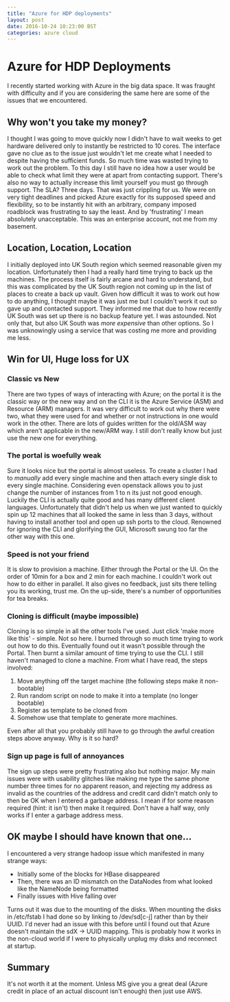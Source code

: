 ```yaml
---
title: "Azure for HDP deployments"
layout: post
date: 2016-10-24 10:23:00 BST
categories: azure cloud
---
```


# Azure for HDP Deployments
I recently started working with Azure in the big data space. It was fraught with difficulty and if you are considering the same here are some of the issues that we encountered. 

## Why won't you take my money?
I thought I was going to move quickly now I didn't have to wait weeks to get hardware delivered only to instantly be restricted to 10 cores. The interface gave no clue as to the issue just wouldn't let me create what I needed to despite having the sufficient funds. So much time was wasted trying to work out the problem. To this day I still have no idea how a user would be able to check what limit they were at apart from contacting support. There's also no way to actually increase this limit yourself you must go through support. The SLA? Three days. 
    That was just crippling for us. We were on very tight deadlines and picked Azure exactly for its supposed speed and flexibility, so to be instantly hit with an arbitrary, company imposed roadblock was frustrating to say the least. And by 'frustrating' I mean absolutely unacceptable. This was an enterprise account, not me from my basement.

## Location, Location, Location
I initially deployed into UK South region which seemed reasonable given my location. Unfortunately then I had a really hard time trying to back up the machines. The process itself is fairly arcane and hard to understand, but this was complicated by the UK South region not coming up in the list of places to create a back up vault. Given how difficult it was to work out how to do anything, I thought maybe it was just me but I couldn't work it out so gave up and contacted support. They informed me that due to how recently UK South was set up there is no backup feature yet. 
I was astounded. Not only that, but also UK South was *more expensive* than other options. So I was unknowingly using a service that was costing me more and providing me less. 

## Win for UI, Huge loss for UX

### Classic vs New
There are two types of ways of interacting with Azure; on the portal it is the classic way or the new way and on the CLI it is the Azure Service (ASM) and Resource (ARM) managers. It was very difficult to work out why there were two, what they were used for and whether or not instructions in one would work in the other. There are lots of guides written for the old/ASM way which aren't applicable in the new/ARM way. I still don't really know but just use the new one for everything.

### The portal is woefully weak
Sure it looks nice but the portal is almost useless. To create a cluster I had to *manually* add every single machine and then attach every single disk to every single machine. Considering even openstack allows you to just change the number of instances from 1 to n its just not good enough. Luckily the CLI is actually quite good and has many different client languages. Unfortunately that didn't help us when we just wanted to quickly spin up 12 machines that all looked the same in less than 3 days, without having to install another tool and open up ssh ports to the cloud. Renowned for ignoring the CLI and glorifying the GUI, Microsoft swung too far the other way with this one.

### Speed is not your friend
It is slow to provision a machine. Either through the Portal or the UI. On the order of 10min for a box and 2 min for each machine. I couldn't work out how to do either in parallel. It also gives no feedback, just sits there telling you its working, trust me. 
On the up-side, there's a number of opportunities for tea breaks. 

### Cloning is difficult (maybe impossible)
Cloning is so simple in all the other tools I've used. Just click 'make more like this' - simple. Not so here. I burned through so much time trying to work out how to do this. Eventually found out it wasn't possible through the Portal. Then burnt a similar amount of time trying to use the CLI.
I still haven't managed to clone a machine. From what I have read, the steps involved:
1. Move anything off the target machine (the following steps make it non-bootable)
2. Run random script on node to make it into a template (no longer bootable)
3. Register as template to be cloned from
4. Somehow use that template to generate more machines.

Even after all that you probably still have to go through the awful creation steps above anyway. Why is it so hard?

### Sign up page is full of annoyances
The sign up steps were pretty frustrating also but nothing major. My main issues were with usability glitches like making me type the same phone number three times for no apparent reason, and rejecting my address as invalid as the countries of the address and credit card didn't match only to then be OK when I entered a garbage address. 
I mean if for some reason required (hint: it isn't) then make it required. Don't have a half way, only works if I enter a garbage address mess.

## OK maybe I should have known that one...
I encountered a very strange hadoop issue which manifested in many strange ways:

* Initially some of the blocks for HBase disappeared
* Then, there was an ID mismatch on the DataNodes from what looked like the NameNode being formatted
* Finally issues with Hive falling over

Turns out it was due to the mounting of the disks. When mounting the disks in /etc/fstab I had done so by linking to /dev/sd[c-j] rather than by their UUID. I'd never had an issue with this before until I found out that Azure doesn't maintain the sdX -> UUID mapping. This is probably how it works in the non-cloud world if I were to physically unplug my disks and reconnect at startup. 

## Summary
It's not worth it at the moment. Unless MS give you a great deal (Azure credit in place of an actual discount isn't enough) then just use AWS.
